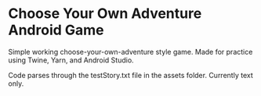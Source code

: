 # Choose Your Own Adventure Android Game

Simple working choose-your-own-adventure style game. Made for practice using Twine, Yarn, and Android Studio.

Code parses through the testStory.txt file in the assets folder. Currently text only.